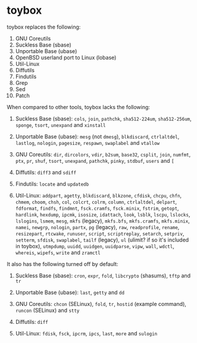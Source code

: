 # toybox

toybox replaces the following:
1. GNU Coreutils
2. Suckless Base (sbase)
3. Unportable Base (ubase)
4. OpenBSD userland port to Linux (lobase)
5. Util-Linux
6. Diffutils
7. Findutils
8. Grep
9. Sed
10. Patch

When compared to other tools, toybox lacks the following:

1. Suckless Base (sbase): `cols`, `join`, `pathchk`, `sha512-224um`,
`sha512-256um`, `sponge`, `tsort`, `unexpand` and `xinstall`

2. Unportable Base (ubase): `mesg` (not `dmesg`), `blkdiscard`, `ctrlaltdel`,
`lastlog`, `nologin`, `pagesize`, `respawn`, `swaplabel` and `vtallow`

3. GNU Coreutils: `dir`, `dircolors`, `vdir`, `b2sum`, `base32`, `csplit`,
`join`, `numfmt`, `ptx`, `pr`, `shuf`, `tsort`, `unexpand`, `pathchk`, `pinky`,
`stdbuf`, `users` and `[`

4. Diffutils: `diff3` and `sdiff`

5. Findutils: `locate` and `updatedb`

6. Util-Linux: `addpart`, `agetty`, `blkdiscard`, `blkzone`, `cfdisk`, `chcpu`,
`chfn`, `chmem`, `choom`, `chsh`, `col`, `colcrt`, `colrm`, `column`,
`ctrlaltdel`, `delpart`, `fdformat`, `findfs`, `findmnt`, `fsck.cramfs`,
`fsck.minix`, `fstrim`, `getopt`, `hardlink`, `hexdump`, `ipcmk`, `isosize`,
`idattach`, `look`, `lsblk`, `lscpu`, `lslocks`, `lslogins`, `lsmem`, `mesg`,
`mkfs` (legacy), `mkfs.bfs`, `mkfs.cramfs`, `mkfs.minix`, `namei`, `newgrp`,
`nologin`, `partx`, `pg` (legacy), `raw`, `readprofile`, `rename`, `resizepart`,
`rtcwake`, `runuser`, `script`, `scriptreplay`, `setarch`, `setpriv`, `setterm`,
`sfdisk`, `swaplabel`, `tailf` (legacy), `ul` (ulimit? if so it's included in
toybox), `utmpdump`, `uuidd`, `uuidgen`, `uuidparse`, `vipw`, `wall`, `wdctl`,
`whereis`, `wipefs`, `write` and `zramctl`

It also has the following turned off by default:

1. Suckless Base (sbase): `cron`, `expr`, `fold`, `libcrypto` (shasums), `tftp`
and `tr`

2. Unportable Base (ubase): `last`, `getty` and `dd`

3. GNU Coreutils: `chcon` (SELinux), `fold`, `tr`, `hostid` (example command),
`runcon` (SELinux) and `stty`

4. Diffutils: `diff`

5. Util-Linux: `fdisk`, `fsck`, `ipcrm`, `ipcs`, `last`, `more` and `sulogin`
